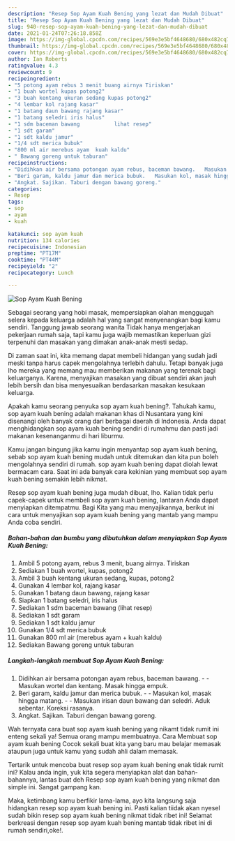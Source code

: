 ```yaml
---
description: "Resep Sop Ayam Kuah Bening yang lezat dan Mudah Dibuat"
title: "Resep Sop Ayam Kuah Bening yang lezat dan Mudah Dibuat"
slug: 940-resep-sop-ayam-kuah-bening-yang-lezat-dan-mudah-dibuat
date: 2021-01-24T07:26:18.858Z
image: https://img-global.cpcdn.com/recipes/569e3e5bf4648680/680x482cq70/sop-ayam-kuah-bening-foto-resep-utama.jpg
thumbnail: https://img-global.cpcdn.com/recipes/569e3e5bf4648680/680x482cq70/sop-ayam-kuah-bening-foto-resep-utama.jpg
cover: https://img-global.cpcdn.com/recipes/569e3e5bf4648680/680x482cq70/sop-ayam-kuah-bening-foto-resep-utama.jpg
author: Ian Roberts
ratingvalue: 4.3
reviewcount: 9
recipeingredient:
- "5 potong ayam rebus 3 menit buang airnya Tiriskan"
- "1 buah wortel kupas potong2"
- "3 buah kentang ukuran sedang kupas potong2"
- "4 lembar kol rajang kasar"
- "1 batang daun bawang rajang kasar"
- "1 batang seledri iris halus"
- "1 sdm baceman bawang           lihat resep"
- "1 sdt garam"
- "1 sdt kaldu jamur"
- "1/4 sdt merica bubuk"
- "800 ml air merebus ayam  kuah kaldu"
- " Bawang goreng untuk taburan"
recipeinstructions:
- "Didihkan air bersama potongan ayam rebus, baceman bawang.   Masukan wortel dan kentang. Masak hingga empuk."
- "Beri garam, kaldu jamur dan merica bubuk.   Masukan kol, masak hingga matang.   Masukan irisan daun bawang dan seledri. Aduk sebentar. Koreksi rasanya."
- "Angkat. Sajikan. Taburi dengan bawang goreng."
categories:
- Resep
tags:
- sop
- ayam
- kuah

katakunci: sop ayam kuah 
nutrition: 134 calories
recipecuisine: Indonesian
preptime: "PT17M"
cooktime: "PT44M"
recipeyield: "2"
recipecategory: Lunch

---
```



![Sop Ayam Kuah Bening](https://img-global.cpcdn.com/recipes/569e3e5bf4648680/680x482cq70/sop-ayam-kuah-bening-foto-resep-utama.jpg)

Sebagai seorang yang hobi masak, mempersiapkan olahan menggugah selera kepada keluarga adalah hal yang sangat menyenangkan bagi kamu sendiri. Tanggung jawab seorang  wanita Tidak hanya mengerjakan pekerjaan rumah saja, tapi kamu juga wajib memastikan keperluan gizi terpenuhi dan masakan yang dimakan anak-anak mesti sedap.

Di zaman  saat ini, kita memang dapat membeli hidangan yang sudah jadi meski tanpa harus capek mengolahnya terlebih dahulu. Tetapi banyak juga lho mereka yang memang mau memberikan makanan yang terenak bagi keluarganya. Karena, menyajikan masakan yang dibuat sendiri akan jauh lebih bersih dan bisa menyesuaikan berdasarkan masakan kesukaan keluarga. 



Apakah kamu seorang penyuka sop ayam kuah bening?. Tahukah kamu, sop ayam kuah bening adalah makanan khas di Nusantara yang kini disenangi oleh banyak orang dari berbagai daerah di Indonesia. Anda dapat menghidangkan sop ayam kuah bening sendiri di rumahmu dan pasti jadi makanan kesenanganmu di hari liburmu.

Kamu jangan bingung jika kamu ingin menyantap sop ayam kuah bening, sebab sop ayam kuah bening mudah untuk ditemukan dan kita pun boleh mengolahnya sendiri di rumah. sop ayam kuah bening dapat diolah lewat bermacam cara. Saat ini ada banyak cara kekinian yang membuat sop ayam kuah bening semakin lebih nikmat.

Resep sop ayam kuah bening juga mudah dibuat, lho. Kalian tidak perlu capek-capek untuk membeli sop ayam kuah bening, lantaran Anda dapat menyiapkan ditempatmu. Bagi Kita yang mau menyajikannya, berikut ini cara untuk menyajikan sop ayam kuah bening yang mantab yang mampu Anda coba sendiri.

<!--inarticleads1-->

##### Bahan-bahan dan bumbu yang dibutuhkan dalam menyiapkan Sop Ayam Kuah Bening:

1. Ambil 5 potong ayam, rebus 3 menit, buang airnya. Tiriskan
1. Sediakan 1 buah wortel, kupas, potong2
1. Ambil 3 buah kentang ukuran sedang, kupas, potong2
1. Gunakan 4 lembar kol, rajang kasar
1. Gunakan 1 batang daun bawang, rajang kasar
1. Siapkan 1 batang seledri, iris halus
1. Sediakan 1 sdm baceman bawang           (lihat resep)
1. Sediakan 1 sdt garam
1. Sediakan 1 sdt kaldu jamur
1. Gunakan 1/4 sdt merica bubuk
1. Gunakan 800 ml air (merebus ayam + kuah kaldu)
1. Sediakan  Bawang goreng untuk taburan




<!--inarticleads2-->

##### Langkah-langkah membuat Sop Ayam Kuah Bening:

1. Didihkan air bersama potongan ayam rebus, baceman bawang.  -  - Masukan wortel dan kentang. Masak hingga empuk.
1. Beri garam, kaldu jamur dan merica bubuk.  -  - Masukan kol, masak hingga matang.  -  - Masukan irisan daun bawang dan seledri. Aduk sebentar. Koreksi rasanya.
1. Angkat. Sajikan. Taburi dengan bawang goreng.




Wah ternyata cara buat sop ayam kuah bening yang nikamt tidak rumit ini enteng sekali ya! Semua orang mampu membuatnya. Cara Membuat sop ayam kuah bening Cocok sekali buat kita yang baru mau belajar memasak ataupun juga untuk kamu yang sudah ahli dalam memasak.

Tertarik untuk mencoba buat resep sop ayam kuah bening enak tidak rumit ini? Kalau anda ingin, yuk kita segera menyiapkan alat dan bahan-bahannya, lantas buat deh Resep sop ayam kuah bening yang nikmat dan simple ini. Sangat gampang kan. 

Maka, ketimbang kamu berfikir lama-lama, ayo kita langsung saja hidangkan resep sop ayam kuah bening ini. Pasti kalian tiidak akan nyesel sudah bikin resep sop ayam kuah bening nikmat tidak ribet ini! Selamat berkreasi dengan resep sop ayam kuah bening mantab tidak ribet ini di rumah sendiri,oke!.

